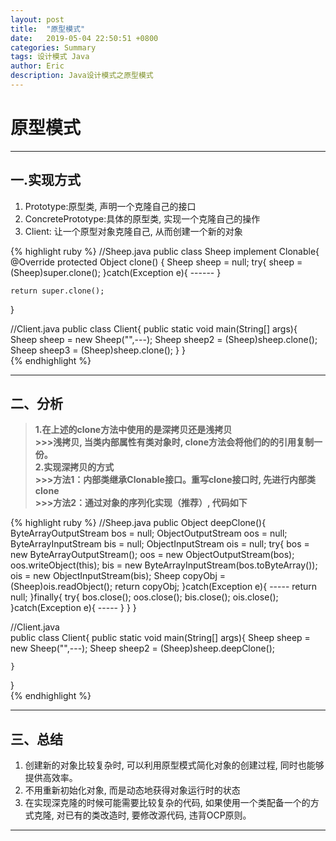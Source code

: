 ```yaml
---
layout: post
title:  "原型模式"
date:   2019-05-04 22:50:51 +0800
categories: Summary
tags: 设计模式 Java
author: Eric
description: Java设计模式之原型模式
---
```


# 原型模式   

---
## 一.实现方式
1. Prototype:原型类, 声明一个克隆自己的接口
2. ConcretePrototype:具体的原型类, 实现一个克隆自己的操作
3. Client: 让一个原型对象克隆自己, 从而创建一个新的对象    

{% highlight ruby %}
//Sheep.java
public class Sheep implement Clonable{
@Override
protected Object clone()
{
	Sheep sheep = null;
	try{
		sheep = (Sheep)super.clone();
	}catch(Exception e){
		------
	}

	return super.clone();
}      

//Client.java
public class Client{
	public static void main(String[] args){
		Sheep sheep = new Sheep("",---);
		Sheep sheep2 = (Sheep)sheep.clone();
		Sheep sheep3 = (Sheep)sheep.clone();
	}
}    
{% endhighlight %} 
	
	
---
## 二、分析    
>**1.在上述的clone方法中使用的是深拷贝还是浅拷贝    
>\>>>浅拷贝, 当类内部属性有类对象时, clone方法会将他们的的引用复制一份。    
>2.实现深拷贝的方式     
>\>>>方法1：内部类继承Clonable接口。重写clone接口时, 先进行内部类clone    
>\>>>方法2：通过对象的序列化实现（推荐）, 代码如下**    

{% highlight ruby %}
//Sheep.java
public Object deepClone(){
	ByteArrayOutputStream bos = null;
	ObjectOutputStream oos = null;
	ByteArrayInputStream bis = null;
	ObjectInputStream ois = null;
	try{
		bos = new ByteArrayOutputStream();
		oos = new ObjectOutputStream(bos);
		oos.writeObject(this);
		bis = new ByteArrayInputStream(bos.toByteArray());
		ois = new ObjectInputStream(bis);
		Sheep copyObj = (Sheep)ois.readObject();
		return copyObj;
	}catch(Exception e){
		-----
		return null;
	}finally{
		try{
			bos.close();
			oos.close();
			bis.close();
			ois.close();
		}catch(Exception e){
			-----
		}
	}
}    

//Client.java   
public class Client{
	public static void main(String[] args){
		Sheep sheep = new Sheep("",---);
		Sheep sheep2 = (Sheep)sheep.deepClone();
		
	}
}     
{% endhighlight %} 


---
## 三、总结
1. 创建新的对象比较复杂时, 可以利用原型模式简化对象的创建过程, 同时也能够提供高效率。     
2. 不用重新初始化对象, 而是动态地获得对象运行时的状态    
3. 在实现深克隆的时候可能需要比较复杂的代码, 如果使用一个类配备一个的方式克隆, 对已有的类改造时, 要修改源代码, 违背OCP原则。   

---
	
		

